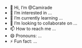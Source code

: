 - 👋 Hi, I’m @Camirade
- 👀 I’m interested in ...
- 🌱 I’m currently learning ...
- 💞️ I’m looking to collaborate on ...
- 📫 How to reach me ...
- 😄 Pronouns: ...
- ⚡ Fun fact: ...

<!---
Camirade/Camirade is a ✨ special ✨ repository because its `README.md` (this file) appears on your GitHub profile.
You can click the Preview link to take a look at your changes.
--->
